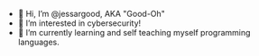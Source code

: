 - 👋 Hi, I’m @jessargood, AKA "Good-Oh"
- 👀 I’m interested in cybersecurity!
- 🌱 I’m currently learning and self teaching myself programming languages.

<!---
jessargood/jessargood is a ✨ special ✨ repository because its `README.md` (this file) appears on your GitHub profile.
You can click the Preview link to take a look at your changes.
--->
